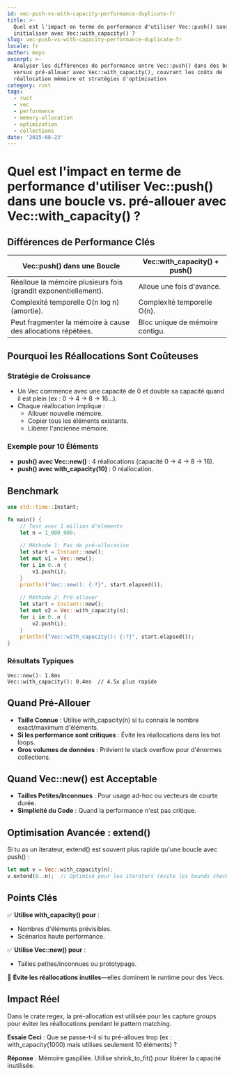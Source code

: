 ```yaml
---
id: vec-push-vs-with-capacity-performance-duplicate-fr
title: >-
  Quel est l'impact en terme de performance d'utiliser Vec::push() sans
  initialiser avec Vec::with_capacity() ?
slug: vec-push-vs-with-capacity-performance-duplicate-fr
locale: fr
author: mayo
excerpt: >-
  Analyser les différences de performance entre Vec::push() dans des boucles
  versus pré-allouer avec Vec::with_capacity(), couvrant les coûts de
  réallocation mémoire et stratégies d'optimisation
category: rust
tags:
  - rust
  - vec
  - performance
  - memory-allocation
  - optimization
  - collections
date: '2025-08-23'
---
```


# Quel est l'impact en terme de performance d'utiliser Vec::push() dans une boucle vs. pré-allouer avec Vec::with_capacity() ?

## Différences de Performance Clés

| Vec::push() dans une Boucle | Vec::with_capacity() + push() |
|------------------------------|-------------------------------|
| Réalloue la mémoire plusieurs fois (grandit exponentiellement). | Alloue une fois d'avance. |
| Complexité temporelle O(n log n) (amortie). | Complexité temporelle O(n). |
| Peut fragmenter la mémoire à cause des allocations répétées. | Bloc unique de mémoire contigu. |

## Pourquoi les Réallocations Sont Coûteuses

### Stratégie de Croissance

- Un Vec commence avec une capacité de 0 et double sa capacité quand il est plein (ex : 0 → 4 → 8 → 16...).
- Chaque réallocation implique :
  - Allouer nouvelle mémoire.
  - Copier tous les éléments existants.
  - Libérer l'ancienne mémoire.

### Exemple pour 10 Éléments

- **push() avec Vec::new()** : 4 réallocations (capacité 0 → 4 → 8 → 16).
- **push() avec with_capacity(10)** : 0 réallocation.

## Benchmark

```rust
use std::time::Instant;

fn main() {
    // Test avec 1 million d'éléments
    let n = 1_000_000;
    
    // Méthode 1: Pas de pré-allocation
    let start = Instant::now();
    let mut v1 = Vec::new();
    for i in 0..n {
        v1.push(i);
    }
    println!("Vec::new(): {:?}", start.elapsed());
    
    // Méthode 2: Pré-allouer
    let start = Instant::now();
    let mut v2 = Vec::with_capacity(n);
    for i in 0..n {
        v2.push(i);
    }
    println!("Vec::with_capacity(): {:?}", start.elapsed());
}
```

### Résultats Typiques

```
Vec::new(): 1.8ms  
Vec::with_capacity(): 0.4ms  // 4.5x plus rapide
```

## Quand Pré-Allouer

- **Taille Connue** : Utilise with_capacity(n) si tu connais le nombre exact/maximum d'éléments.
- **Si les performance sont critiques** : Évite les réallocations dans les hot loops.
- **Gros volumes de données** : Prévient le stack overflow pour d'énormes collections.

## Quand Vec::new() est Acceptable

- **Tailles Petites/Inconnues** : Pour usage ad-hoc ou vecteurs de courte durée.
- **Simplicité du Code** : Quand la performance n'est pas critique.

## Optimisation Avancée : extend()

Si tu as un iterateur, extend() est souvent plus rapide qu'une boucle avec push() :

```rust
let mut v = Vec::with_capacity(n);
v.extend(0..n);  // Optimisé pour les iterators (évite les bounds checks)
```

## Points Clés

✅ **Utilise with_capacity() pour** :
- Nombres d'éléments prévisibles.
- Scénarios haute performance.

✅ **Utilise Vec::new() pour** :
- Tailles petites/inconnues ou prototypage.

🚀 **Évite les réallocations inutiles**—elles dominent le runtime pour des Vecs.

## Impact Réel

Dans le crate regex, la pré-allocation est utilisée pour les capture groups pour éviter les réallocations pendant le pattern matching.

**Essaie Ceci** : Que se passe-t-il si tu pré-alloues trop (ex : with_capacity(1000) mais utilises seulement 10 éléments) ?

**Réponse** : Mémoire gaspillée. Utilise shrink_to_fit() pour libérer la capacité inutilisée.
